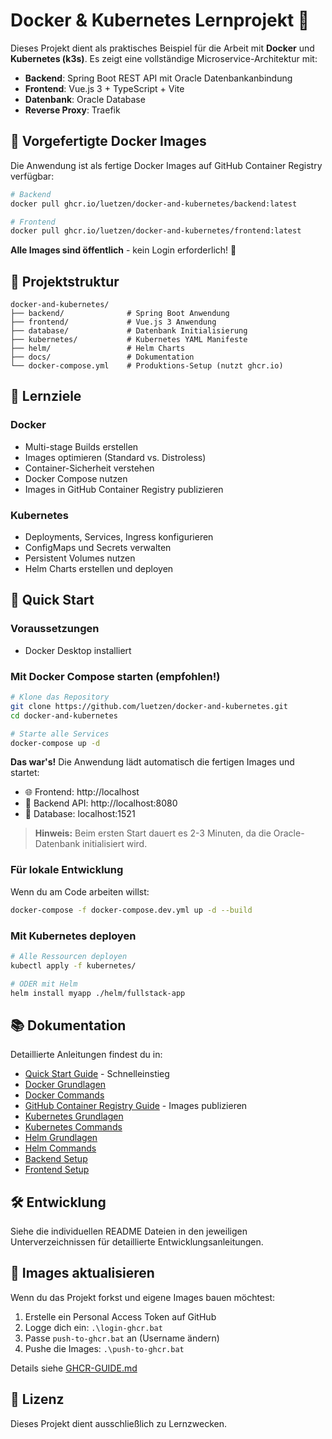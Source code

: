 # Docker & Kubernetes Lernprojekt 🚀

Dieses Projekt dient als praktisches Beispiel für die Arbeit mit **Docker** und **Kubernetes (k3s)**.
Es zeigt eine vollständige Microservice-Architektur mit:

- **Backend**: Spring Boot REST API mit Oracle Datenbankanbindung
- **Frontend**: Vue.js 3 + TypeScript + Vite
- **Datenbank**: Oracle Database
- **Reverse Proxy**: Traefik

## 🐳 Vorgefertigte Docker Images

Die Anwendung ist als fertige Docker Images auf GitHub Container Registry verfügbar:

```bash
# Backend
docker pull ghcr.io/luetzen/docker-and-kubernetes/backend:latest

# Frontend
docker pull ghcr.io/luetzen/docker-and-kubernetes/frontend:latest
```

**Alle Images sind öffentlich** - kein Login erforderlich! 🎉

## 📁 Projektstruktur

```
docker-and-kubernetes/
├── backend/              # Spring Boot Anwendung
├── frontend/             # Vue.js 3 Anwendung
├── database/             # Datenbank Initialisierung
├── kubernetes/           # Kubernetes YAML Manifeste
├── helm/                 # Helm Charts
├── docs/                 # Dokumentation
└── docker-compose.yml    # Produktions-Setup (nutzt ghcr.io)
```

## 🎯 Lernziele

### Docker
- Multi-stage Builds erstellen
- Images optimieren (Standard vs. Distroless)
- Container-Sicherheit verstehen
- Docker Compose nutzen
- Images in GitHub Container Registry publizieren

### Kubernetes
- Deployments, Services, Ingress konfigurieren
- ConfigMaps und Secrets verwalten
- Persistent Volumes nutzen
- Helm Charts erstellen und deployen

## 🚀 Quick Start

### Voraussetzungen
- Docker Desktop installiert

### Mit Docker Compose starten (empfohlen!)

```bash
# Klone das Repository
git clone https://github.com/luetzen/docker-and-kubernetes.git
cd docker-and-kubernetes

# Starte alle Services
docker-compose up -d
```

**Das war's!** Die Anwendung lädt automatisch die fertigen Images und startet:
- 🌐 Frontend: http://localhost
- 🔧 Backend API: http://localhost:8080
- 💾 Database: localhost:1521

> **Hinweis:** Beim ersten Start dauert es 2-3 Minuten, da die Oracle-Datenbank initialisiert wird.

### Für lokale Entwicklung

Wenn du am Code arbeiten willst:

```bash
docker-compose -f docker-compose.dev.yml up -d --build
```

### Mit Kubernetes deployen

```bash
# Alle Ressourcen deployen
kubectl apply -f kubernetes/

# ODER mit Helm
helm install myapp ./helm/fullstack-app
```

## 📚 Dokumentation

Detaillierte Anleitungen findest du in:
- [Quick Start Guide](QUICKSTART.md) - Schnelleinstieg
- [Docker Grundlagen](docs/DOCKER.md)
- [Docker Commands](docs/DOCKER-COMMANDS.md)
- [GitHub Container Registry Guide](docs/GHCR-GUIDE.md) - Images publizieren
- [Kubernetes Grundlagen](docs/KUBERNETES.md)
- [Kubernetes Commands](docs/KUBERNETES-COMMANDS.md)
- [Helm Grundlagen](docs/HELM.md)
- [Helm Commands](docs/HELM-COMMANDS.md)
- [Backend Setup](backend/README.md)
- [Frontend Setup](frontend/README.md)

## 🛠️ Entwicklung

Siehe die individuellen README Dateien in den jeweiligen Unterverzeichnissen für detaillierte Entwicklungsanleitungen.

## 🔄 Images aktualisieren

Wenn du das Projekt forkst und eigene Images bauen möchtest:

1. Erstelle ein Personal Access Token auf GitHub
2. Logge dich ein: `.\login-ghcr.bat`
3. Passe `push-to-ghcr.bat` an (Username ändern)
4. Pushe die Images: `.\push-to-ghcr.bat`

Details siehe [GHCR-GUIDE.md](docs/GHCR-GUIDE.md)

## 📝 Lizenz

Dieses Projekt dient ausschließlich zu Lernzwecken.

